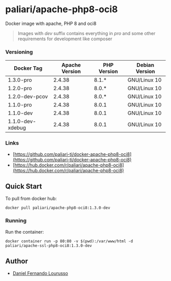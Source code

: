 # paliari/apache-php8-oci8
Docker image with apache, PHP 8 and oci8

> Images with *dev* suffix contains everything in *pro* and some other requirements for development like composer

### Versioning
| Docker Tag        | Apache Version | PHP Version | Debian Version |
|-------------------|----------------|-------------|----------------|
| 1.3.0-pro         | 2.4.38         | 8.1.*       | GNU/Linux 10   |
| 1.2.0-pro         | 2.4.38         | 8.0.*       | GNU/Linux 10   |
| 1.2.0-dev-pcov    | 2.4.38         | 8.0.*       | GNU/Linux 10   |
| 1.1.0-pro         | 2.4.38         | 8.0.1       | GNU/Linux 10   |
| 1.1.0-dev         | 2.4.38         | 8.0.1       | GNU/Linux 10   |
| 1.1.0-dev-xdebug  | 2.4.38         | 8.0.1       | GNU/Linux 10   |

### Links
- [https://github.com/paliari-ti/docker-apache-php8-oci8](https://github.com/paliari-ti/docker-apache-php8-oci8)
- [https://hub.docker.com/r/paliari/apache-php8-oci8](https://hub.docker.com/r/paliari/apache-php8-oci8)

## Quick Start

To pull from docker hub:

```
docker pull paliari/apache-php8-oci8:1.3.0-dev
```

### Running

Run the container:

```
docker container run -p 80:80 -v $(pwd):/var/www/html -d paliari/apache-ssl-php8-oci8:1.3.0-dev
```

Author
-------

-	[Daniel Fernando Lourusso](http://dflourusso.com.br)
